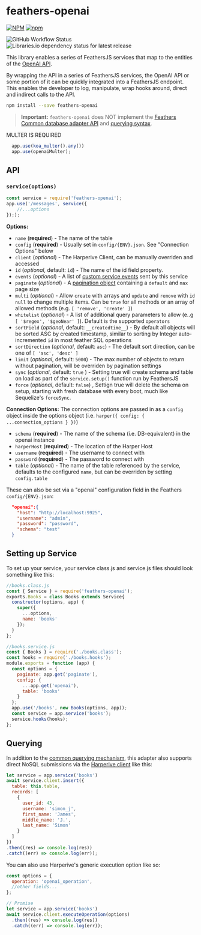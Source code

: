 # feathers-openai
                    
[![NPM](https://img.shields.io/npm/l/feathers-openai)](https://github.com/jamesvillarrubia/feathers-openai/blob/main/LICENSE) [![npm](https://img.shields.io/npm/v/feathers-openai?label=latest)](https://www.npmjs.com/package/feathers-openai)

![GitHub Workflow Status](https://img.shields.io/github/workflow/status/jamesvillarrubia/feathers-openai/Node%20Lint%20&%20Test?label=build%20%26%20lint)
![Libraries.io dependency status for latest release](https://img.shields.io/librariesio/release/npm/feathers-openai)
<!-- [![Download Status](https://img.shields.io/npm/dm/feathers-openai.svg)](https://www.npmjs.com/package/feathers-openai) -->

This library enables a series of FeathersJS services that map to the entities of the [OpenAI API](https://platform.openai.com/docs/api-reference/introduction). 

By wrapping the API in a series of FeathersJS services, the OpenAI API or some portion of it can be quickly integrated into a FeathersJS endpoint.  This enables the developer to log, manipulate, wrap hooks around, direct and indirect calls to the API.

```bash
npm install --save feathers-openai
```

> __Important:__ `feathers-openai` does NOT implement the [Feathers Common database adapter API](https://docs.feathersjs.com/api/databases/common.html) and [querying syntax](https://docs.feathersjs.com/api/databases/querying.html).
> 



MULTER IS REQUIRED

```javascript
  app.use(koa_multer().any())
  app.use(openaiMulter);
```





## API

### `service(options)`


```js
const service = require('feathers-openai');
app.use('/messages', service({
    //...options
}););
```


__Options:__
- `name` (**required**) - The name of the table
- `config` (**required**) - Usually set in `config/{ENV}.json`. See "Connection Options" below
- `client` (*optional*) - The Harperive Client, can be manually overriden and accessed
- `id` (*optional*, default: `id`) - The name of the id field property.
- `events` (*optional*) - A list of [custom service events](https://docs.feathersjs.com/api/events.html#custom-events) sent by this service
- `paginate` (*optional*) - A [pagination object](https://docs.feathersjs.com/api/databases/common.html#pagination) containing a `default` and `max` page size
- `multi` (*optional*) - Allow `create` with arrays and `update` and `remove` with `id` `null` to change multiple items. Can be `true` for all methods or an array of allowed methods (e.g. `[ 'remove', 'create' ]`)
- `whitelist` (*optional*) - A list of additional query parameters to allow (e..g `[ '$regex', '$geoNear' ]`). Default is the supported `operators`
- `sortField` (*optional*, default: `__createdtime__`) - By default all objects will be sorted ASC by created timestamp, similar to sorting by Integer auto-incremented `id` in most feather SQL operations
- `sortDirection` (*optional*, default: `asc`) - The default sort direction, can be one of `[ 'asc', 'desc' ]`
- `limit` (*optional*, default: `5000`) - The max number of objects to return without pagination, will be overriden by pagination settings
- `sync` (*optional*, default: `true` ) - Setting true will create schema and table on load as part of the `service.setup()` function run by FeathersJS
- `force` (*optional*, default: `false`) , Settign true will delete the schema on setup, starting with fresh database with every boot, much like Sequelize's `forceSync`.


__Connection Options:__
The connection options are passed in as a `config` object inside the options object (i.e. `harper({ config: { ...connection_options } })`)
- `schema` (**required**) - The name of the schema (i.e. DB-equivalent) in the openai instance
- `harperHost` (**required**) - The location of the Harper Host
- `username` (**required**) - The username to connect with
- `password` (**required**) - The password to connect with
- `table` (*optional*) - The name of the table referenced by the service, defaults to the configured `name`, but can be overriden by setting `config.table`

These can also be set via a "openai" configuration field in the Feathers `config/{ENV}.json`:
```json
  "openai":{
    "host": "http://localhost:9925",
    "username": "admin",
    "password": "password",
    "schema": "test"
  }
```

## Setting up Service
To set up your service, your service class.js and service.js files should look something like this:

```javascript
//books.class.js
const { Service } = require('feathers-openai');
exports.Books = class Books extends Service{
  constructor(options, app) {
    super({
      ...options,
      name: 'books'
    });
  }
};

//books.service.js
const { Books } = require('./books.class');
const hooks = require('./books.hooks');
module.exports = function (app) {
  const options = {
    paginate: app.get('paginate'),
    config: {
      ...app.get('openai'),
      table: 'books'
    }
  };
  app.use('/books', new Books(options, app));
  const service = app.service('books');
  service.hooks(hooks);
};
```


## Querying

In addition to the [common querying mechanism](https://docs.feathersjs.com/api/databases/querying.html), this adapter also supports direct NoSQL submissions via the [Harperive client](https://chandan-24.github.io/Harperive/#/) like this:


```javascript
let service = app.service('books')
await service.client.insert({
  table: this.table,
  records: [
    {
      user_id: 43,
      username: 'simon_j',
      first_name: 'James',
      middle_name: 'J.',
      last_name: 'Simon'
    }
  ]
})
.then((res) => console.log(res))
.catch((err) => console.log(err));
```

You can also use Harperive's generic execution option like so:
```javascript
const options = {
  operation: 'openai_operation',
  //other fields...
};

// Promise
let service = app.service('books')
await service.client.executeOperation(options)
  .then((res) => console.log(res))
  .catch((err) => console.log(err));
```

